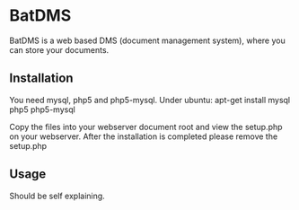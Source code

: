 # BatDMS

BatDMS is a web based DMS (document management system), where you can store your documents.

## Installation

You need mysql, php5 and php5-mysql.
Under ubuntu:
apt-get install mysql php5 php5-mysql

Copy the files into your webserver document root and view the setup.php on your webserver.
After the installation is completed please remove the setup.php

## Usage

Should be self explaining.
